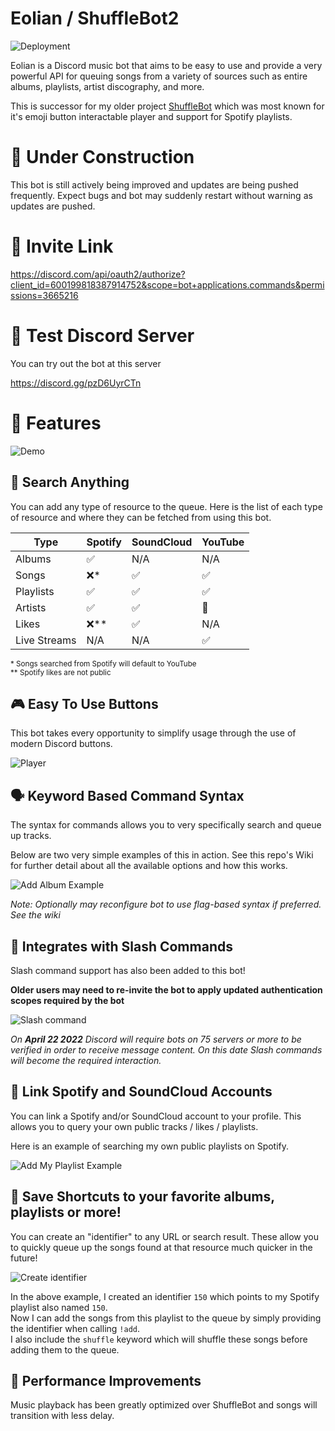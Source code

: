 # Eolian / ShuffleBot2

![Deployment](https://github.com/jbelford/Eolian/actions/workflows/eolian-docker.yml/badge.svg)

Eolian is a Discord music bot that aims to be easy to use and provide a very powerful API for queuing songs from a variety of sources such as entire albums, playlists, artist discography, and more.

This is successor for my older project [ShuffleBot](https://github.com/jbelford/ShuffleBot) which was most known for it's emoji button interactable player and support for Spotify playlists.


# 🚧 Under Construction

This bot is still actively being improved and updates are being pushed frequently.
Expect bugs and bot may suddenly restart without warning as updates are pushed.

# 📩 Invite Link

https://discord.com/api/oauth2/authorize?client_id=600199818387914752&scope=bot+applications.commands&permissions=3665216

# 🧪 Test Discord Server

You can try out the bot at this server

https://discord.gg/pzD6UyrCTn

# 🎇 Features

![Demo](pics/demo.gif)

## 🔎 Search Anything

You can add any type of resource to the queue. Here is the list of each type of resource and where they can be fetched from using this bot.

| Type | Spotify | SoundCloud | YouTube |
| ---- | ------- | ---------- | ------- |
| Albums | ✅ | N/A | N/A |
| Songs | ❌* | ✅ | ✅ |
| Playlists | ✅ | ✅ | ✅|
| Artists | ✅ | ✅ | 🚧 |
| Likes | ❌** | ✅ | N/A |
| Live Streams | N/A | N/A | ✅ |

<sub>
* Songs searched from Spotify will default to YouTube<br>
** Spotify likes are not public
</sub>

## 🎮 Easy To Use Buttons

This bot takes every opportunity to simplify usage through the use of modern Discord buttons.

![Player](pics/player.png)


## 🗣 Keyword Based Command Syntax

The syntax for commands allows you to very specifically search and queue up tracks.

Below are two very simple examples of this in action. See this repo's Wiki for further detail about all the available options and how this works.

![Add Album Example](pics/add_album.png)

_Note: Optionally may reconfigure bot to use flag-based syntax if preferred. See the wiki_

## 💬 Integrates with Slash Commands

Slash command support has also been added to this bot!

**Older users may need to re-invite the bot to apply updated authentication scopes required by the bot**

![Slash command](pics/slash_list.png)

_On **April 22 2022** Discord will require bots on 75 servers or more to be verified in order to receive message content. On this date Slash commands will become the required interaction._

## 🔗 Link Spotify and SoundCloud Accounts

You can link a Spotify and/or SoundCloud account to your profile. This allows you to query your own public tracks / likes / playlists.

Here is an example of searching my own public playlists on Spotify.

![Add My Playlist Example](pics/my_playlist.png)

## 💾 Save Shortcuts to your favorite albums, playlists or more!

You can create an "identifier" to any URL or search result. These allow you to quickly queue up the songs found at that resource much quicker in the future!


![Create identifier](pics/create_identifier.png)

In the above example, I created an identifier `150` which points to my Spotify playlist also named `150`.<br>
Now I can add the songs from this playlist to the queue by simply providing the identifier when calling `!add`.<br>
I also include the `shuffle` keyword which will shuffle these songs before adding them to the queue.

## 🚀 Performance Improvements

Music playback has been greatly optimized over ShuffleBot and songs will transition with less delay.
